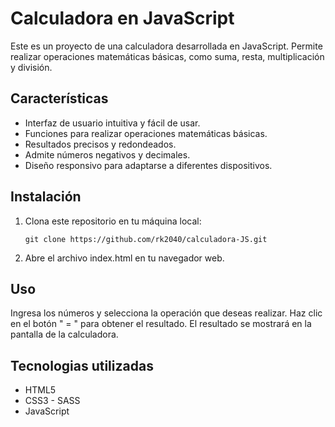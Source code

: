# Calculadora en JavaScript

Este es un proyecto de una calculadora desarrollada en JavaScript. Permite realizar operaciones matemáticas básicas, como suma, resta, multiplicación y división.

## Características

- Interfaz de usuario intuitiva y fácil de usar.
- Funciones para realizar operaciones matemáticas básicas.
- Resultados precisos y redondeados.
- Admite números negativos y decimales.
- Diseño responsivo para adaptarse a diferentes dispositivos.

## Instalación

1. Clona este repositorio en tu máquina local:

   ```shell
   git clone https://github.com/rk2040/calculadora-JS.git

2. Abre el archivo index.html en tu navegador web.

## Uso

Ingresa los números y selecciona la operación que deseas realizar.
Haz clic en el botón " = " para obtener el resultado.
El resultado se mostrará en la pantalla de la calculadora.

## Tecnologias utilizadas

* HTML5
* CSS3 - SASS
* JavaScript
